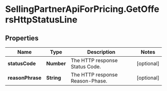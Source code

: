 # SellingPartnerApiForPricing.GetOffersHttpStatusLine

## Properties

Name | Type | Description | Notes
------------ | ------------- | ------------- | -------------
**statusCode** | **Number** | The HTTP response Status Code. | [optional] 
**reasonPhrase** | **String** | The HTTP response Reason-Phase. | [optional] 


